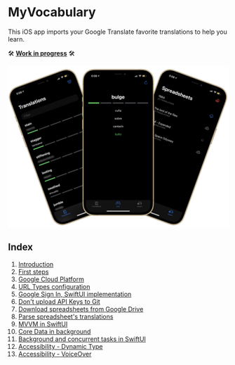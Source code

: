 # MyVocabulary

This iOS app imports your Google Translate favorite translations to help you learn.

🛠️ **[Work in progress](https://serg-ios.github.io/2021-03-06-my-vocabulary/)** 🛠️

<img src="screenshots/myvocabulary-thumbnail.jpg">

## Index

1. [Introduction](https://serg-ios.github.io/2021-03-06-my-vocabulary/#introduction)
2. [First steps](https://serg-ios.github.io/2021-03-06-my-vocabulary/#first-steps)
3. [Google Cloud Platform](https://serg-ios.github.io/2021-03-06-my-vocabulary/#google-cloud-platform)
4. [URL Types configuration](https://serg-ios.github.io/2021-03-06-my-vocabulary/#url-types-configuration)
5. [Google Sign In, SwiftUI implementation](https://serg-ios.github.io/2021-03-06-my-vocabulary/#google-sign-in-swiftui-implementation)
6. [Don't upload API Keys to Git](https://serg-ios.github.io/2021-03-06-my-vocabulary/#dont-upload-api-keys-to-git)
7. [Download spreadsheets from Google Drive](https://serg-ios.github.io/2021-03-06-my-vocabulary/#download-spreadsheets-from-google-drive)
8. [Parse spreadsheet's translations](https://serg-ios.github.io/2021-03-06-my-vocabulary/#parse-spreadsheets-translations)
9. [MVVM in SwiftUI](https://serg-ios.github.io/2021-03-06-my-vocabulary/#mvvm-in-swiftui)
10. [Core Data in background](https://serg-ios.github.io/2021-03-06-my-vocabulary/#core-data-in-background)
11. [Background and concurrent tasks in SwiftUI](https://serg-ios.github.io/2021-03-06-my-vocabulary/#background-and-concurrent-tasks-in-swiftui)
12. [Accessibility - Dynamic Type](https://serg-ios.github.io/2021-03-06-my-vocabulary/#accessibility)
13. [Accessibility - VoiceOver](https://serg-ios.github.io/2021-03-06-my-vocabulary/#voiceover)
